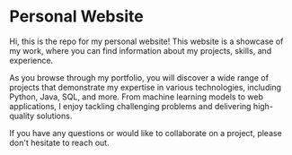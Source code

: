 # Personal Website

Hi, this is the repo for my personal website! This website is a showcase of my work, where you can find information about my projects, skills, and experience.

As you browse through my portfolio, you will discover a wide range of projects that demonstrate my expertise in various technologies, including Python, Java, SQL, and more. From machine learning models to web applications, I enjoy tackling challenging problems and delivering high-quality solutions.

 If you have any questions or would like to collaborate on a project, please don't hesitate to reach out.
